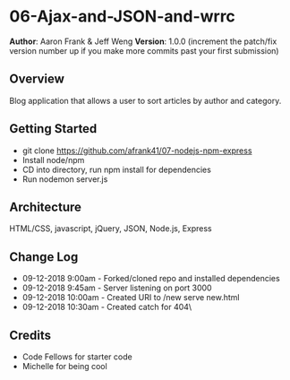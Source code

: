 # 06-Ajax-and-JSON-and-wrrc

**Author**: Aaron Frank & Jeff Weng
**Version**: 1.0.0 (increment the patch/fix version number up if you make more commits past your first submission)

## Overview
Blog application that allows a user to sort articles by author and category.

## Getting Started
* git clone https://github.com/afrank41/07-nodejs-npm-express
* Install node/npm
* CD into directory, run npm install for dependencies
* Run nodemon server.js

## Architecture
HTML/CSS, javascript, jQuery, JSON, Node.js, Express

## Change Log
* 09-12-2018 9:00am - Forked/cloned repo and installed dependencies
* 09-12-2018 9:45am - Server listening on port 3000
* 09-12-2018 10:00am - Created URI to /new serve new.html
* 09-12-2018 10:30am - Created catch for 404\

## Credits
* Code Fellows for starter code
* Michelle for being cool